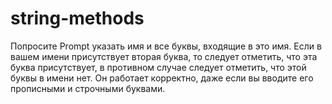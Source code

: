 # string-methods
 Попросите Prompt указать имя и все буквы, входящие в это имя. Если в вашем имени присутствует вторая буква, то следует отметить, что эта буква присутствует, в противном случае следует отметить, что этой буквы в имени нет. Он работает корректно, даже если вы вводите его прописными и строчными буквами.
